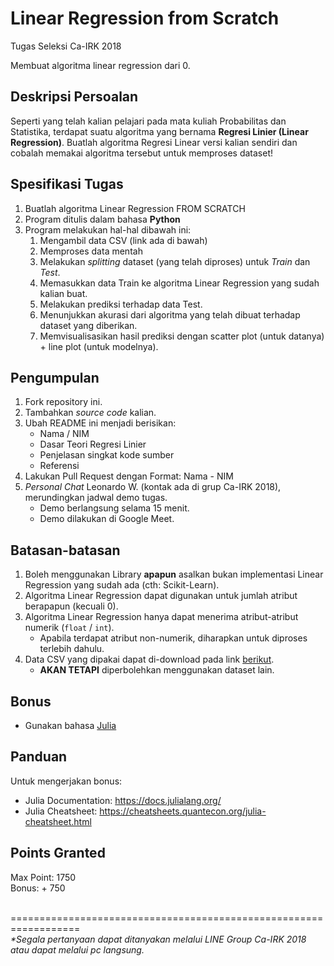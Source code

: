 # Linear Regression from Scratch
Tugas Seleksi Ca-IRK 2018

Membuat algoritma linear regression dari 0.

## Deskripsi Persoalan
Seperti yang telah kalian pelajari pada mata kuliah Probabilitas dan Statistika, terdapat suatu algoritma yang bernama <b>Regresi Linier (Linear Regression)</b>. Buatlah algoritma Regresi Linear versi kalian sendiri dan cobalah memakai algoritma tersebut untuk memproses dataset!

## Spesifikasi Tugas
1. Buatlah algoritma Linear Regression FROM SCRATCH
2. Program ditulis dalam bahasa <b>Python</b>
3. Program melakukan hal-hal dibawah ini:
    1. Mengambil data CSV (link ada di bawah)
    2. Memproses data mentah
    3. Melakukan <i>splitting</i> dataset (yang telah diproses) untuk <i>Train</i> dan <i>Test</i>.
    4. Memasukkan data Train ke algoritma Linear Regression yang sudah kalian buat.
    5. Melakukan prediksi terhadap data Test.
    6. Menunjukkan akurasi dari algoritma yang telah dibuat terhadap dataset yang diberikan.
    7. Memvisualisasikan hasil prediksi dengan scatter plot (untuk datanya) + line plot (untuk modelnya).

## Pengumpulan
1. Fork repository ini.
2. Tambahkan <i>source code</i> kalian.
3. Ubah README ini menjadi berisikan:
    - Nama / NIM
    - Dasar Teori Regresi Linier
    - Penjelasan singkat kode sumber
    - Referensi
4. Lakukan Pull Request dengan Format: Nama - NIM
5. <i>Personal Chat</i> Leonardo W. (kontak ada di grup Ca-IRK 2018), merundingkan jadwal demo tugas.
    - Demo berlangsung selama 15 menit.
    - Demo dilakukan di Google Meet.

## Batasan-batasan
1. Boleh menggunakan Library <b>apapun</b> asalkan bukan implementasi Linear Regression yang sudah ada (cth: Scikit-Learn).
2. Algoritma Linear Regression dapat digunakan untuk jumlah atribut berapapun (kecuali 0).
3. Algoritma Linear Regression hanya dapat menerima atribut-atribut numerik (`float` / `int`).
    - Apabila terdapat atribut non-numerik, diharapkan untuk diproses terlebih dahulu.
4. Data CSV yang dipakai dapat di-download pada link [berikut](https://www.kaggle.com/nehalbirla/vehicle-dataset-from-cardekho).
    - <b>AKAN TETAPI</b> diperbolehkan menggunakan dataset lain.
    
## Bonus
- Gunakan bahasa [Julia](https://julialang.org/)

## Panduan
Untuk mengerjakan bonus:<br>
- Julia Documentation: https://docs.julialang.org/
- Julia Cheatsheet: https://cheatsheets.quantecon.org/julia-cheatsheet.html

## Points Granted
Max Point: 1750<br>
Bonus: + 750

<br>
==================================================================<br>
<i>*Segala pertanyaan dapat ditanyakan melalui LINE Group Ca-IRK 2018 atau dapat melalui pc langsung.</i>
